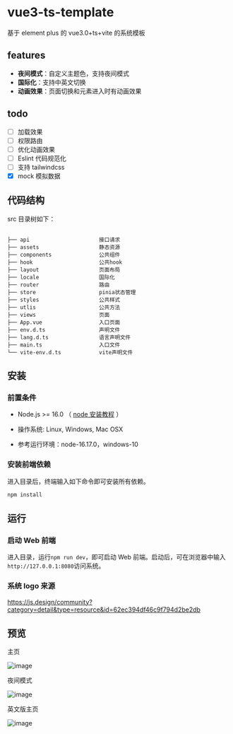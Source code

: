 # vue3-ts-template

基于 element plus 的 vue3.0+ts+vite 的系统模板

## features

-   **夜间模式**：自定义主题色，支持夜间模式
-   **国际化**：支持中英文切换
-   **动画效果**：页面切换和元素进入时有动画效果

## todo

-   [ ] 加载效果
-   [ ] 权限路由
-   [ ] 优化动画效果
-   [ ] Eslint 代码规范化
-   [ ] 支持 tailwindcss
-   [x] mock 模拟数据

## 代码结构

src 目录树如下：

```plain

├── api                      接口请求
├── assets                   静态资源
├── components               公共组件
├── hook                     公共hook
├── layout                   页面布局
├── locale                   国际化
├── router                   路由
├── store                    pinia状态管理
├── styles                   公共样式
├── utlis                    公共方法
├── views                    页面
├── App.vue                  入口页面
├── env.d.ts                 声明文件
├── lang.d.ts                语言声明文件
├── main.ts                  入口文件
└── vite-env.d.ts            vite声明文件
```

## 安装

### 前置条件

-   Node.js >= 16.0 （ [node 安装教程](https://www.runoob.com/nodejs/nodejs-install-setup.html ) ）

-   操作系统: Linux, Windows, Mac OSX

-   参考运行环境：node-16.17.0，windows-10

### 安装前端依赖

进入目录后，终端输入如下命令即可安装所有依赖。

```bash
npm install
```

## 运行

### 启动 Web 前端

进入目录，运行`npm run dev`，即可启动 Web 前端。启动后，可在浏览器中输入`http://127.0.0.1:8080`访问系统。

### 系统 logo 来源

https://js.design/community?category=detail&type=resource&id=62ec394df46c9f794d2be2db

## 预览

主页

![image](https://user-images.githubusercontent.com/90198481/212660162-11c2ddac-6a1c-44f9-968e-7405ebdedd98.png)

夜间模式

![image](https://user-images.githubusercontent.com/90198481/212660256-48d991cb-e450-4442-915a-0a9bf7e4fc13.png)

英文版主页

![image](https://user-images.githubusercontent.com/90198481/212660398-a528ba94-4d30-4ce5-a8fa-7a41e60fdf3c.png)
